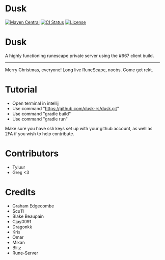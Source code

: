 # Dusk

[![Maven Central](https://img.shields.io/maven-central/v/dusk-rs/dusk/maven-central.svg)](https://search.maven.org/search?q=g:dusk-rs/dusk)
[![CI Status](https://github.com/dusk-rs/dusk/workflows/ci/badge.svg)](https://github.com/dusk-rs/dusk/actions?query=workflow%3Aci) [![License](https://img.shields.io/github/license/michaelbull/kotlin-inline-logger.svg)](https://github.com/dusk-rs/dusk/blob/master/LICENSE)

# Dusk

A highly functioning runescape private server using the #667 client build. 

----
Merry Christmas, everyone! Long live RuneScape, noobs. 
Come get rekt.

# Tutorial

* Open terminal in intellij 
* Use command "https://github.com/dusk-rs/dusk.git"
* Use command "gradle build"
* Use command "gradle run"

Make sure you have ssh keys set up with your github account, as well as 2FA if you wish to help contribute.

# Contributors
* Tyluur
* Greg <3

# Credits
* Graham Edgecombe
* Scu11
* Blake Beaupain
* Cjay0091
* Dragonkk
* Kris
* Omar 
* Mikan
* Blitz
* Rune-Server

